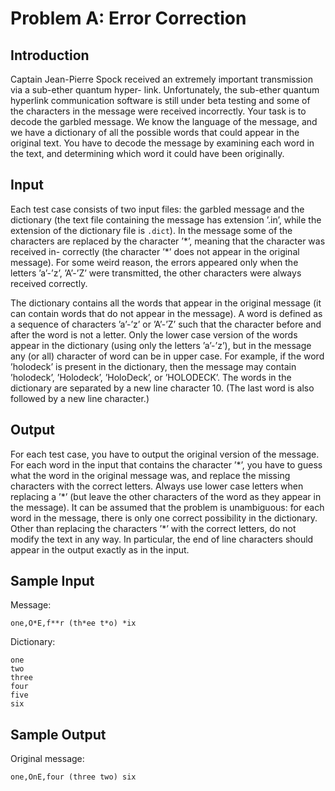# Problem A: Error Correction
## Introduction
Captain Jean-Pierre Spock received an extremely important transmission via a sub-ether quantum hyper- link. 
Unfortunately, the sub-ether quantum hyperlink communication software is still under beta testing and some
of the characters in the message were received incorrectly. Your task is to decode the garbled message. We 
know the language of the message, and we have a dictionary of all the possible words that could appear in the 
original text. You have to decode the message by examining each word in the text, and determining which word 
it could have been originally.

## Input
Each test case consists of two input files: the garbled message and the dictionary (the text file containing
the message has extension ’.in’, while the extension of the dictionary file is `.dict`). In the message some 
of the characters are replaced by the character ’\*’, meaning that the character was received in- correctly 
(the character ’\*’ does not appear in the original message). For some weird reason, the errors appeared only 
when the letters ’a’-’z’, ’A’-’Z’ were transmitted, the other characters were always received correctly.

The dictionary contains all the words that appear in the original message (it can contain words that do not 
appear in the message). A word is defined as a sequence of characters ’a’-’z’ or ’A’-’Z’ such that the character 
before and after the word is not a letter. Only the lower case version of the words appear in the dictionary 
(using only the letters ’a’-’z’), but in the message any (or all) character of word can be in upper case.
For example, if the word ’holodeck’ is present in the dictionary, then the message may contain ’holodeck’, 
’Holodeck’, ’HoloDeck’, or ’HOLODECK’. The words in the dictionary are separated by a new line character 10. 
(The last word is also followed by a new line character.)

## Output
For each test case, you have to output the original version of the message. For each word in the input that 
contains the character ’\*’, you have to guess what the word in the original message was, and replace the missing
characters with the correct letters. Always use lower case letters when replacing a ’\*’ (but leave the other 
characters of the word as they appear in the message). It can be assumed that the problem is unambiguous: 
for each word in the message, there is only one correct possibility in the dictionary. Other than replacing
the characters ’\*’ with the correct letters, do not modify the text in any way. In particular, the end of line 
characters should appear in the output exactly as in the input.

## Sample Input
Message:
```
one,O*E,f**r (th*ee t*o) *ix
```
Dictionary:
```
one
two
three
four
five
six
```
## Sample Output
Original message:
```
one,OnE,four (three two) six
```
